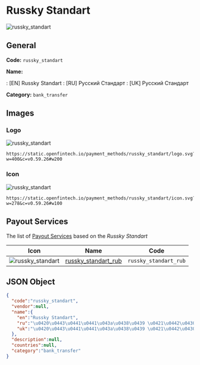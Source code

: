
# Russky Standart 
![russky_standart](https://static.openfintech.io/payment_methods/russky_standart/logo.svg?w=400&c=v0.59.26#w200)  

## General 
**Code:** `russky_standart` 
 
**Name:** 
 
:	[EN] Russky Standart 
:	[RU] Русский Стандарт 
:	[UK] Русский Стандарт 
 
**Category:** `bank_transfer` 
 

## Images 

### Logo 
![russky_standart](https://static.openfintech.io/payment_methods/russky_standart/logo.svg?w=400&c=v0.59.26#w200)  

```
https://static.openfintech.io/payment_methods/russky_standart/logo.svg?w=400&c=v0.59.26#w200
```  

### Icon 
![russky_standart](https://static.openfintech.io/payment_methods/russky_standart/icon.svg?w=278&c=v0.59.26#w100)  

```
https://static.openfintech.io/payment_methods/russky_standart/icon.svg?w=278&c=v0.59.26#w100
```  

## Payout Services 
 
The list of [Payout Services](/payout-services/) based on the _Russky Standart_ 

|Icon|Name|Code| 
|:---:|:---:|:---:| 
|![russky_standart](https://static.openfintech.io/payout_methods/russky_standart/icon.svg?w=278&c=v0.59.26#w40) |[russky_standart_rub](/payout-services/russky_standart_rub/)|`russky_standart_rub`| 
 

## JSON Object 

```json
{
  "code":"russky_standart",
  "vendor":null,
  "name":{
    "en":"Russky Standart",
    "ru":"\u0420\u0443\u0441\u0441\u043a\u0438\u0439 \u0421\u0442\u0430\u043d\u0434\u0430\u0440\u0442",
    "uk":"\u0420\u0443\u0441\u0441\u043a\u0438\u0439 \u0421\u0442\u0430\u043d\u0434\u0430\u0440\u0442"
  },
  "description":null,
  "countries":null,
  "category":"bank_transfer"
}
```  

